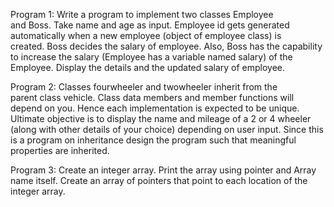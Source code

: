 Program 1:
Write a program to implement two classes Employee and Boss. Take name and age as input. Employee id gets generated automatically when
a new employee (object of employee class) is created. Boss decides the salary of employee. Also, Boss has the capability to 
increase the salary (Employee has a variable named salary) of the Employee. Display the details and the updated salary of employee.

Program 2:
Classes fourwheeler and twowheeler inherit from the parent class vehicle. Class data members and member functions will depend on you.
Hence each implementation is expected to be unique. Ultimate objective is to display the name and mileage of a 2 or 4 wheeler (along with other details of
your choice) depending on user input. Since this is a program on inheritance design the program such that meaningful properties are inherited.

Program 3:
Create an integer array. Print the array using pointer and Array name itself.
Create an array of pointers that point to each location of the integer array.
